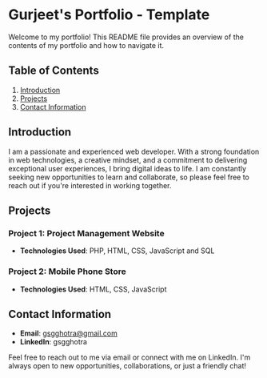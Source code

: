# Gurjeet's Portfolio - Template

Welcome to my portfolio! This README file provides an overview of the contents of my portfolio and how to navigate it.

## Table of Contents

1. [Introduction](#introduction)
2. [Projects](#projects)
3. [Contact Information](#contact-information)

## Introduction

I am a passionate and experienced web developer. With a strong foundation in web technologies, a creative mindset, and a commitment to delivering exceptional user experiences, I bring digital ideas to life. I am constantly seeking new opportunities to learn and collaborate, so please feel free to reach out if you're interested in working together.

## Projects

### Project 1: Project Management Website

- **Technologies Used**: PHP, HTML, CSS, JavaScript and SQL


### Project 2: Mobile Phone Store

- **Technologies Used**: HTML, CSS, JavaScript 

## Contact Information

- **Email**: gsgghotra@gmail.com
- **LinkedIn**: gsgghotra

Feel free to reach out to me via email or connect with me on LinkedIn. I'm always open to new opportunities, collaborations, or just a friendly chat!
